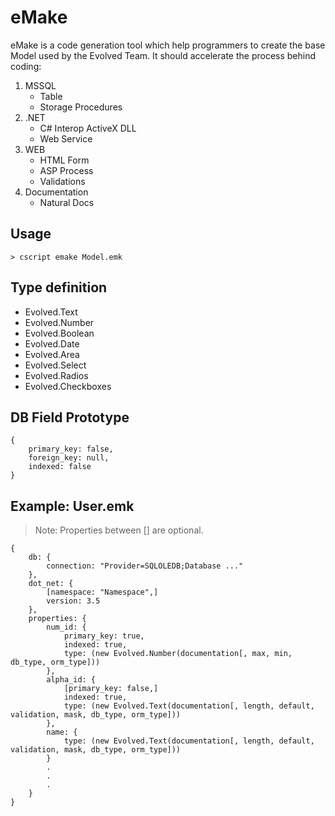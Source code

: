 eMake
=====

eMake is a code generation tool which help programmers to create the base Model 
used by the Evolved Team. It should accelerate the process behind coding:

1. MSSQL
    - Table
    - Storage Procedures
2. .NET
    - C# Interop ActiveX DLL
    - Web Service
3. WEB
    - HTML Form
    - ASP Process
    - Validations
4. Documentation
    - Natural Docs

Usage
-----

    > cscript emake Model.emk

Type definition
---------------

- Evolved.Text
- Evolved.Number
- Evolved.Boolean
- Evolved.Date
- Evolved.Area
- Evolved.Select
- Evolved.Radios
- Evolved.Checkboxes

DB Field Prototype
------------------

    {
        primary_key: false,
        foreign_key: null,
        indexed: false
    }

Example: User.emk
-----------------

> Note: Properties between [] are optional.

    {
        db: {
            connection: "Provider=SQLOLEDB;Database ..."
        },
        dot_net: {
            [namespace: "Namespace",]
            version: 3.5
        },
        properties: {
            num_id: {
                primary_key: true,
                indexed: true,
                type: (new Evolved.Number(documentation[, max, min, db_type, orm_type]))
            },
            alpha_id: {
                [primary_key: false,]
                indexed: true,
                type: (new Evolved.Text(documentation[, length, default, validation, mask, db_type, orm_type]))
            },
            name: {
                type: (new Evolved.Text(documentation[, length, default, validation, mask, db_type, orm_type]))
            }
            .
            .
            .
        }
    }
